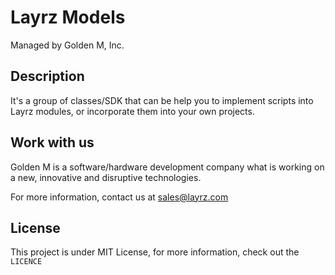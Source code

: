 # Layrz Models

Managed by Golden M, Inc.

## Description
It's a group of classes/SDK that can be help you to implement scripts into Layrz modules, or incorporate them into your own projects.

## Work with us
Golden M is a software/hardware development company what is working on
a new, innovative and disruptive technologies.

For more information, contact us at [sales@layrz.com](mailto:sales@layrz.com)

## License
This project is under MIT License, for more information, check out the `LICENCE`
